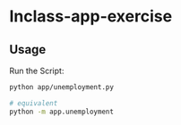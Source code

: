 # Inclass-app-exercise


## Usage

Run the Script:

```sh # anything inside this denotes a code block 
python app/unemployment.py

# equivalent
python -m app.unemployment
```

